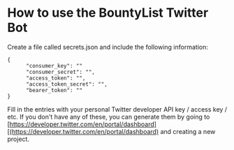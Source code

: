 # How to use the BountyList Twitter Bot

Create a file called secrets.json and include the following information:
```
{
      "consumer_key": ""
      "consumer_secret": "",
      "access_token": "",
      "access_token_secret": "",
      "bearer_token": ""
}
```
Fill in the entries with your personal Twitter developer API key / access key / etc. If you don't have any of these, you can generate them by going to [https://developer.twitter.com/en/portal/dashboard][(https://developer.twitter.com/en/portal/dashboard) and creating a new project.
